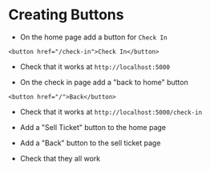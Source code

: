 # Creating Buttons

- On the home page add a button for `Check In`

```
<button href="/check-in">Check In</button>
```

- Check that it works at `http://localhost:5000`

- On the check in page add a "back to home" button

```
<button href="/">Back</button>
```

- Check that it works at `http://localhost:5000/check-in`

- Add a "Sell Ticket" button to the home page

- Add a "Back" button to the sell ticket page

- Check that they all work

